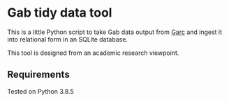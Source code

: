 # Gab tidy data tool

This is a little Python script to take Gab data output from [Garc][garc] and ingest it 
into relational form in an SQLite database.

This tool is designed from an academic research viewpoint.

## Requirements

Tested on Python 3.8.5


[Garc]: https://github.com/ChrisStevens/garc
